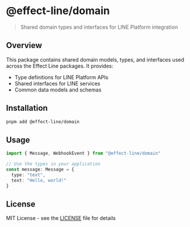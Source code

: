 # @effect-line/domain

> Shared domain types and interfaces for LINE Platform integration

## Overview

This package contains shared domain models, types, and interfaces used across the Effect Line packages. It provides:

- Type definitions for LINE Platform APIs
- Shared interfaces for LINE services
- Common data models and schemas

## Installation

```bash
pnpm add @effect-line/domain
```

## Usage

```typescript
import { Message, WebhookEvent } from "@effect-line/domain"

// Use the types in your application
const message: Message = {
  type: "text",
  text: "Hello, world!"
}
```

## License

MIT License - see the [LICENSE](LICENSE) file for details